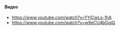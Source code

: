 #### Видео

- https://www.youtube.com/watch?v=YYjCwLs-1hA
- https://www.youtube.com/watch?v=w9eCU4bGgjQ
